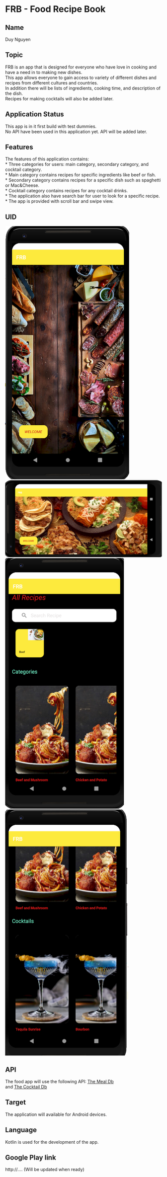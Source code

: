 # FRB - Food Recipe Book

## Name

Duy Nguyen

## Topic 

FRB is an app that is designed for everyone who have love in cooking and
have a need in to making new dishes. 
<br>This app allows everyone to gain access to variety of different dishes and recipes from different cultures and countries. 
<br>In addition there will be lists of ingredients, cooking time, and
description of the dish.
<br> Recipes for making cocktails will also be added later.

## Application Status

This app is in it first build with test dummies.
<br> No API have been used in this application yet. API will be added later.
## Features

The features of this application contains:
<br>* Three categories for users: main category, secondary category, and cocktail category.
<br>* Main category contains recipes for specific ingredients like beef or fish.
<br>* Secondary category contains recipes for a specific dish such as spaghetti or Mac&Cheese.
<br>* Cocktail category contains recipes for any cocktail drinks.
<br>* The application also have search bar for user to look for a specific recipe.
<br>* The app is provided with scroll bar and swipe view.

## UID
![Welcome screen](UID%20images/FR1-1.png)
![welcome screen landscape](UID%20images/FR1-2.png)
![Home screen](UID%20images/FR1-3.png)
![Home screen](UID%20images/FR1-4.png)

## API

The food app will use the following API: [The Meal Db](https://www.themealdb.com/api.php)
<br> and [The Cocktail Db](https://www.thecocktaildb.com/api.php)
## Target

The application will available for Android devices.
## Language

Kotlin is used for the development of the app.
## Google Play link

http://.... (Will be updated when ready)
